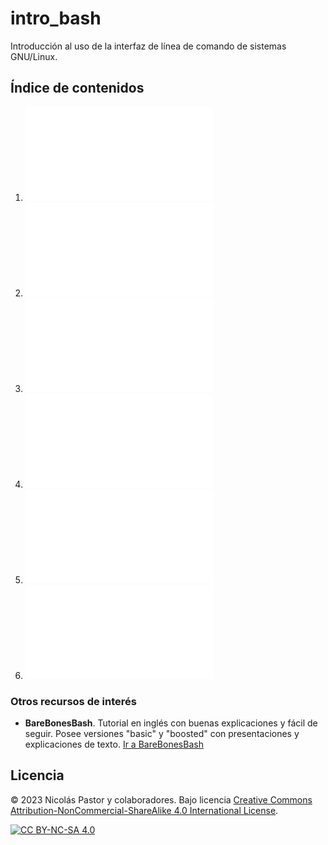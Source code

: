# intro_bash
Introducción al uso de la interfaz de línea de comando de sistemas GNU/Linux.

## Índice de contenidos
1. ![La terminal, sistema de archivos, rutas relativas y absolutas.](01_laterminal.md)
2. ![Moviéndome por el sistema. Creando, copiando y moviendo archivos.](02_moviendome.md)
3. ![Entradas y salidas: concatenando comandos en "pipes".](03_entradasysalidas.md)
4. ![Variables y bucles "for".](04_variables_bucle_for.md)
5. ![Condicionales y bucles "while".](05_condicionales_ifelse.md)
6. ![Expresiones regulares.](06_regex.md)

### Otros recursos de interés
- **BareBonesBash**. Tutorial en inglés con buenas explicaciones y fácil de seguir. Posee versiones "basic" y "boosted" con presentaciones y explicaciones de texto. <a href="https://barebonesbash.github.io/" target="_blank" rel="noopener noreferrer">Ir a BareBonesBash</a>




## Licencia
© 2023 Nicolás Pastor y colaboradores. Bajo licencia [Creative Commons Attribution-NonCommercial-ShareAlike 4.0 International License][cc-by-nc-sa].

[![CC BY-NC-SA 4.0][cc-by-nc-sa-image]][cc-by-nc-sa]

[cc-by-nc-sa]: http://creativecommons.org/licenses/by-nc-sa/4.0/
[cc-by-nc-sa-image]: https://licensebuttons.net/l/by-nc-sa/4.0/88x31.png


